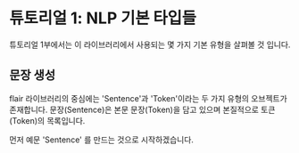 # 튜토리얼 1: NLP 기본 타입들

튜토리얼 1부에서는 이 라이브러리에서 사용되는 몇 가지 기본 유형을 살펴볼 것 입니다.

## 문장 생성

flair 라이브러리의 중심에는 'Sentence'과 'Token'이라는 두 가지 유형의 오브젝트가 존재합니다.
문장(Sentence)은 본문 문장(Token)을 담고 있으며 본질적으로 토큰(Token)의 목록입니다.

먼저 예문 'Sentence' 를 만드는 것으로 시작하겠습니다.
